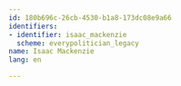 ```yaml
---
id: 180b696c-26cb-4530-b1a8-173dc08e9a66
identifiers:
- identifier: isaac_mackenzie
  scheme: everypolitician_legacy
name: Isaac Mackenzie
lang: en

---
```

